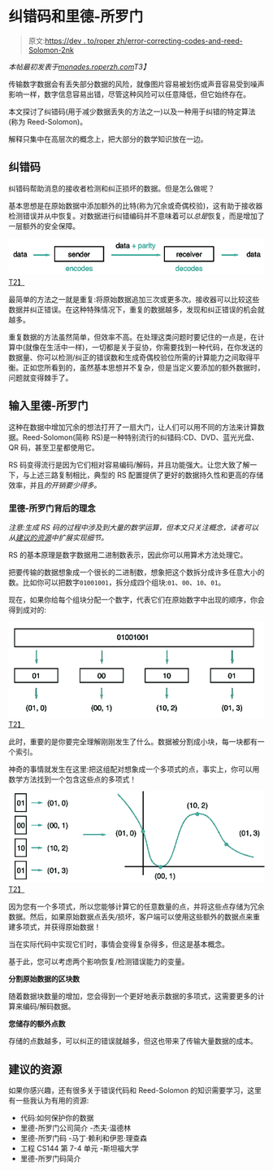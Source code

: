 # 纠错码和里德-所罗门

> 原文:[https://dev . to/roper zh/error-correcting-codes-and-reed-Solomon-2nk](https://dev.to/roperzh/error-correcting-codes-and-reed-solomon-2nk)

*本帖最初发表于[monades.roperzh.com](https://monades.roperzh.com/error-correction-reed-solomon/)T3】*

传输数字数据会有丢失部分数据的风险，就像图片容易被划伤或声音容易受到噪声影响一样，数字信息容易出错，尽管这种风险可以任意降低，但它始终存在。

本文探讨了纠错码(用于减少数据丢失的方法之一)以及一种用于纠错的特定算法(称为 Reed-Solomon)。

解释只集中在高层次的概念上，把大部分的数学知识放在一边。

## 纠错码

纠错码帮助消息的接收者检测和纠正损坏的数据。但是怎么做呢？

基本思想是在原始数据中添加额外的比特(称为冗余或奇偶校验)，这有助于接收器检测错误并从中恢复。对数据进行纠错编码并不意味着可以*总是*恢复，而是增加了一层额外的安全保障。

[![error-codes](img/980bcae657ac12ad9f31013ba58372c5.png)T2】](https://res.cloudinary.com/practicaldev/image/fetch/s--k2A1fVhb--/c_limit%2Cf_auto%2Cfl_progressive%2Cq_auto%2Cw_880/https://user-images.githubusercontent.com/4419992/31954501-274e22aa-b8bc-11e7-8e7d-e6c89fb18c72.png)

最简单的方法之一就是重复:将原始数据追加三次或更多次。接收器可以比较这些数据并纠正错误。在这种特殊情况下，重复的数据越多，发现和纠正错误的机会就越多。

重复数据的方法虽然简单，但效率不高。在处理这类问题时要记住的一点是，在计算中(就像在生活中一样)，一切都是关于妥协，你需要找到一种代码，在你发送的数据量、你可以检测/纠正的错误数和生成奇偶校验位所需的计算能力之间取得平衡。正如您所看到的，虽然基本思想并不复杂，但是当定义要添加的额外数据时，问题就变得棘手了。

## 输入里德-所罗门

这种在数据中增加冗余的想法打开了一扇大门，让人们可以用不同的方法来计算数据。Reed-Solomon(简称 RS)是一种特别流行的纠错码:CD、DVD、蓝光光盘、QR 码，甚至卫星都使用它。

RS 码变得流行是因为它们相对容易编码/解码，并且功能强大。让您大致了解一下，与上述三路复制相比，典型的 RS 配置提供了更好的数据持久性和更高的存储效率，并且*的开销要少得多。*

### 里德-所罗门背后的理念

*注意:生成 RS 码的过程中涉及到大量的数学运算，但本文只关注概念，读者可以从[建议的资源](#suggested-resources)中扩展实现细节。*

RS 的基本原理是数字数据用二进制数表示，因此你可以用算术方法处理它。

把要传输的数据想象成一个很长的二进制数，想象把这个数拆分成许多任意大小的数。比如你可以把数字`01001001`，拆分成四个组块:`01`、`00`、`10`、`01`。

现在，如果你给每个组块分配一个数字，代表它们在原始数字中出现的顺序，你会得到成对的:

[![reed-solomon-chunks](img/57d0f58fd766357ec5c2db254695030c.png)T2】](https://res.cloudinary.com/practicaldev/image/fetch/s--ZglxUfB_--/c_limit%2Cf_auto%2Cfl_progressive%2Cq_auto%2Cw_880/https://user-images.githubusercontent.com/4419992/31843564-2471342c-b5ca-11e7-91a2-8091209a31a8.png)

此时，重要的是你要完全理解刚刚发生了什么。数据被分割成小块，每一块都有一个索引。

神奇的事情就发生在这里:把这组配对想象成一个多项式的点，事实上，你可以用数学方法找到一个包含这些点的多项式！

[![reed-solomon-graph](img/3f6cd91296f1281feb31ef6600c1b69f.png)T2】](https://res.cloudinary.com/practicaldev/image/fetch/s--YCSA04xf--/c_limit%2Cf_auto%2Cfl_progressive%2Cq_auto%2Cw_880/https://user-images.githubusercontent.com/4419992/31843565-25a3f1e0-b5ca-11e7-967a-eed6075a2149.png)

因为您有一个多项式，所以您能够计算它的任意数量的点，并将这些点存储为冗余数据。然后，如果原始数据点丢失/损坏，客户端可以使用这些额外的数据点来重建多项式，并获得原始数据！

当在实际代码中实现它们时，事情会变得复杂得多，但这是基本概念。

基于此，您可以考虑两个影响恢复/检测错误能力的变量。

**分割原始数据的区块数**

随着数据块数量的增加，您会得到一个更好地表示数据的多项式，这需要更多的计算来编码/解码数据。

**您储存的额外点数**

存储的点数越多，可以纠正的错误就越多，但这也带来了传输大量数据的成本。

## 建议的资源

如果你感兴趣，还有很多关于错误代码和 Reed-Solomon 的知识需要学习，这里有一些我认为有用的资源:

*   代码:如何保护你的数据
*   里德-所罗门公司简介 -杰夫·温德林
*   里德-所罗门码 -马丁·赖利和伊恩·理查森
*   工程 CS144 第 7-4 单元 -斯坦福大学
*   里德-所罗门码简介